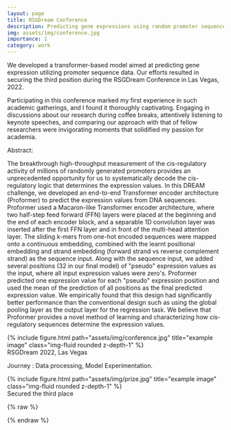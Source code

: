 ```yaml
---
layout: page
title: RSGDream Conference
description: Predicting gene expressions using random promoter sequences
img: assets/img/conference.jpg
importance: 1
category: work
---
```


We developed a transformer-based model aimed at predicting gene expression utilizing promoter sequence data. Our efforts resulted in securing the third position during the RSGDream Conference in Las Vegas, 2022.

Participating in this conference marked my first experience in such academic gatherings, and I found it thoroughly captivating. Engaging in discussions about our research during coffee breaks, attentively listening to keynote speeches, and comparing our approach with that of fellow researchers were invigorating moments that solidified my passion for academia.


Abstract:

The breakthrough high-throughput measurement of the cis-regulatory activity of millions of randomly generated promoters provides an unprecedented opportunity for us to systematically decode the cis-regulatory logic that determines the expression values. In this DREAM challenge, we developed an end-to-end Transformer encoder architecture (Proformer) to predict the expression values from DNA sequences. Proformer used a Macaron-like Transformer encoder architecture, where two half-step feed forward (FFN) layers were placed at the beginning and the end of each encoder block, and a separable 1D convolution layer was inserted after the first FFN layer and in front of the multi-head attention layer. The sliding k-mers from one-hot encoded sequences were mapped onto a continuous embedding, combined with the learnt positional embedding and strand embedding (forward strand vs reverse complement strand) as the sequence input. Along with the sequence input, we added several positions (32 in our final model) of "pseudo" expression values as the input, where all input expression values were zero's. Proformer predicted one expression value for each "pseudo" expression position and used the mean of the prediction of all positions as the final predicted expression value. We empirically found that this design had significantly better performance than the conventional design such as using the global pooling layer as the output layer for the regression task. We believe that Proformer provides a novel method of learning and characterizing how cis-regulatory sequences determine the expression values.



<div class="row">
    <div class="col-sm mt-3 mt-md-0">
        {% include figure.html path="assets/img/conference.jpg" title="example image" class="img-fluid rounded z-depth-1" %}
    </div>
</div>
<div class="caption">
    RSGDream 2022, Las Vegas
</div>

Journey : Data processing, Model Experimentation.

<div class="row">
    <div class="col-sm mt-3 mt-md-0">
        {% include figure.html path="assets/img/prize.jpg" title="example image" class="img-fluid rounded z-depth-1" %}
    </div>
</div>
<div class="caption">
    Secured the third place
</div>


{% raw %}

{% endraw %}